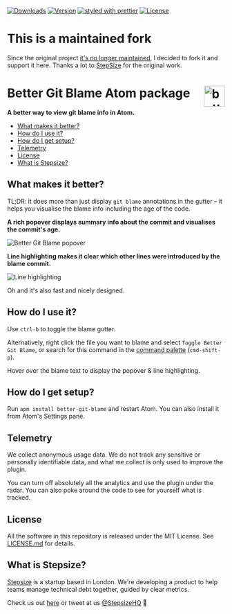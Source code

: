 [![Downloads](https://img.shields.io/apm/dm/better-git-blame.svg)](https://atom.io/packages/better-git-blame) [![Version](https://img.shields.io/apm/v/better-git-blame.svg)](https://atom.io/packages/better-git-blame) [![styled with prettier](https://img.shields.io/badge/styled_with-prettier-ff69b4.svg)](https://github.com/prettier/prettier) [![License](https://img.shields.io/apm/l/better-git-blame.svg)](https://github.com/Stepsize/atom-better-git-blame/blob/master/LICENSE.md)

# This is a maintained fork

Since the original project [it's no longer maintained](https://github.com/Stepsize/atom-better-git-blame), I decided to fork it and support it here.
Thanks a lot to [StepSize](https://www.stepsize.com) for the original work.

# Better Git Blame Atom package <img src="https://user-images.githubusercontent.com/13640069/31381614-f76a2990-adac-11e7-99d1-c3e53c4f5802.png" alt="better git blame logo" height="48px" align="right" />

**A better way to view git blame info in Atom.**

- [What makes it better?](#what-makes-it-better)
- [How do I use it?](#how-do-i-use-it)
- [How do I get setup?](#how-do-i-get-setup)
- [Telemetry](#telemetry)
- [License](#license)
- [What is Stepsize?](#what-is-stepsize)

## What makes it better?

TL;DR: it does more than just display `git blame` annotations in the gutter – it helps you visualise the blame info including the age of the code.

**A rich popover displays summary info about the commit and visualises the commit's age.**

![Better Git Blame popover](https://user-images.githubusercontent.com/4775299/72082000-6883cb00-32f7-11ea-9041-e8572903fd48.png)

**Line highlighting makes it clear which other lines were introduced by the blame commit.**

![Line highlighting](https://user-images.githubusercontent.com/4775299/72082001-691c6180-32f7-11ea-98a1-ddf493c08023.png)

Oh and it's also fast and nicely designed.

## How do I use it?

Use `ctrl-b`  to toggle the blame gutter.

Alternatively, right click the file you want to blame and select `Toggle Better Git Blame`, or search for this command in the [command palette](http://flight-manual.atom.io/getting-started/sections/atom-basics/#command-palette) (`cmd-shift-p`).

Hover over the blame text to display the popover & line highlighting.

## How do I get setup?

Run `apm install better-git-blame` and restart Atom. You can also install it from Atom's Settings pane.

## Telemetry

We collect anonymous usage data. We do not track any sensitive or personally identifiable data, and what we collect is only used to improve the plugin.

You can turn off absolutely all the analytics and use the plugin under the radar. You can also poke around the code to see for yourself what is tracked.

## License

All the software in this repository is released under the MIT License. See [LICENSE.md](https://github.com/stepsize/layer-atom-plugin/blob/master/LICENSE.md) for details.

## What is Stepsize?

[Stepsize](https://www.stepsize.com/?utm_source=product_linking&utm_medium=product_linking&utm_campaign=product_linking-bgb-2020-01-09&utm_content=bgb_link) is a startup based in London. We're developing a product to help teams manage technical debt together, guided by clear metrics.

Check us out [here](https://www.stepsize.com/?utm_source=product_linking&utm_medium=product_linking&utm_campaign=product_linking-bgb-2020-01-09&utm_content=bgb_link) or tweet at us [@StepsizeHQ](https://twitter.com/stepsizehq) 🙏
